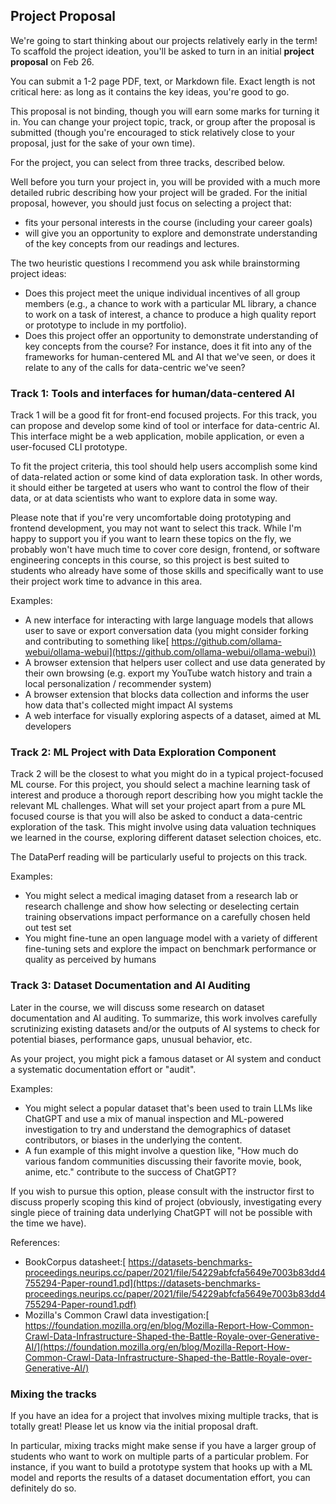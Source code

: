 ## Project Proposal

We're going to start thinking about our projects relatively early in the term! To scaffold the project ideation, you'll be asked to turn in an initial **project proposal** on Feb 26.

You can submit a 1-2 page PDF, text, or Markdown file. Exact length is not critical here: as long as it contains the key ideas, you're good to go.

This proposal is not binding, though you will earn some marks for turning it in. You can change your project topic, track, or group after the proposal is submitted (though you're encouraged to stick relatively close to your proposal, just for the sake of your own time).

For the project, you can select from three tracks, described below.

Well before you turn your project in, you will be provided with a much more detailed rubric describing how your project will be graded. For the initial proposal, however, you should just focus on selecting a project that:



* fits your personal interests in the course (including your career goals)
* will give you an opportunity to explore and demonstrate understanding of the key concepts from our readings and lectures.

The two heuristic questions I recommend you ask while brainstorming project ideas:



* Does this project meet the unique individual incentives of all group members (e.g., a chance to work with a particular ML library, a chance to work on a task of interest, a chance to produce a high quality report or prototype to include in my portfolio).
* Does this project offer an opportunity to demonstrate understanding of key concepts from the course? For instance, does it fit into any of the frameworks for human-centered ML and AI that we've seen, or does it relate to any of the calls for data-centric we've seen?


### **Track 1: Tools and interfaces for human/data-centered AI**

Track 1 will be a good fit for front-end focused projects. For this track, you can propose and develop some kind of tool or interface for data-centric AI. This interface might be a web application, mobile application, or even a user-focused CLI prototype.

To fit the project criteria, this tool should help users accomplish some kind of data-related action or some kind of data exploration task. In other words, it should either be targeted at users who want to control the flow of their data, or at data scientists who want to explore data in some way.

Please note that if you're very uncomfortable doing prototyping and frontend development, you may not want to select this track. While I'm happy to support you if you want to learn these topics on the fly, we probably won't have much time to cover core design, frontend, or software engineering concepts in this course, so this project is best suited to students who already have some of those skills and specifically want to use their project work time to advance in this area.

Examples:



* A new interface for interacting with large language models that allows user to save or export conversation data (you might consider forking and contributing to something like[ https://github.com/ollama-webui/ollama-webui](https://github.com/ollama-webui/ollama-webui))
* A browser extension that helpers user collect and use data generated by their own browsing (e.g. export my YouTube watch history and train a local personalization / recommender system)
* A browser extension that blocks data collection and informs the user how data that's collected might impact AI systems
* A web interface for visually exploring aspects of a dataset, aimed at ML developers


### **Track 2: ML Project with Data Exploration Component**

Track 2 will be the closest to what you might do in a typical project-focused ML course. For this project, you should select a machine learning task of interest and produce a thorough report describing how you might tackle the relevant ML challenges. What will set your project apart from a pure ML focused course is that you will also be asked to conduct a data-centric exploration of the task. This might involve using data valuation techniques we learned in the course, exploring different dataset selection choices, etc.

The DataPerf reading will be particularly useful to projects on this track.

Examples:



* You might select a medical imaging dataset from a research lab or research challenge and show how selecting or deselecting certain training observations impact performance on a carefully chosen held out test set
* You might fine-tune an open language model with a variety of different fine-tuning sets and explore the impact on benchmark performance or quality as perceived by humans


### **Track 3: Dataset Documentation and AI Auditing**

Later in the course, we will discuss some research on dataset documentation and AI auditing. To summarize, this work involves carefully scrutinizing existing datasets and/or the outputs of AI systems to check for potential biases, performance gaps, unusual behavior, etc.

As your project, you might pick a famous dataset or AI system and conduct a systematic documentation effort or "audit".

Examples:



* You might select a popular dataset that's been used to train LLMs like ChatGPT and use a mix of manual inspection and ML-powered investigation to try and understand the demographics of dataset contributors, or biases in the underlying the content.
* A fun example of this might involve a question like, "How much do various fandom communities discussing their favorite movie, book, anime, etc." contribute to the success of ChatGPT?

If you wish to pursue this option, please consult with the instructor first to discuss properly scoping this kind of project (obviously, investigating every single piece of training data underlying ChatGPT will not be possible with the time we have).

References:



* BookCorpus datasheet:[ https://datasets-benchmarks-proceedings.neurips.cc/paper/2021/file/54229abfcfa5649e7003b83dd4755294-Paper-round1.pd](https://datasets-benchmarks-proceedings.neurips.cc/paper/2021/file/54229abfcfa5649e7003b83dd4755294-Paper-round1.pdf)
* Mozilla's Common Crawl data investigation:[ https://foundation.mozilla.org/en/blog/Mozilla-Report-How-Common-Crawl-Data-Infrastructure-Shaped-the-Battle-Royale-over-Generative-AI/](https://foundation.mozilla.org/en/blog/Mozilla-Report-How-Common-Crawl-Data-Infrastructure-Shaped-the-Battle-Royale-over-Generative-AI/)


### **Mixing the tracks**

If you have an idea for a project that involves mixing multiple tracks, that is totally great! Please let us know via the initial proposal draft.

In particular, mixing tracks might make sense if you have a larger group of students who want to work on multiple parts of a particular problem. For instance, if you want to build a prototype system that hooks up with a ML model and reports the results of a dataset documentation effort, you can definitely do so.
